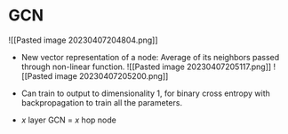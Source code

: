 # GCN

![[Pasted image 20230407204804.png]]

- New vector representation of a node: Average of its neighbors passed through non-linear function.
![[Pasted image 20230407205117.png]]
![[Pasted image 20230407205200.png]]

- Can train to output to dimensionality 1, for binary cross entropy with backpropagation to train all the parameters.

 - $x$ layer GCN = $x$ hop node
